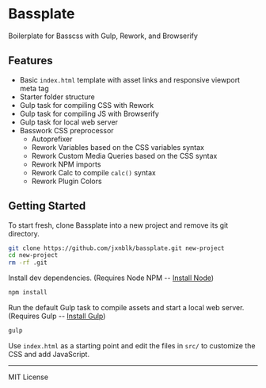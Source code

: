 # Bassplate
Boilerplate for Basscss with Gulp, Rework, and Browserify

## Features

- Basic `index.html` template with asset links and responsive viewport meta tag
- Starter folder structure
- Gulp task for compiling CSS with Rework
- Gulp task for compiling JS with Browserify
- Gulp task for local web server
- Basswork CSS preprocessor
  - Autoprefixer
  - Rework Variables based on the CSS variables syntax
  - Rework Custom Media Queries based on the CSS syntax
  - Rework NPM imports
  - Rework Calc to compile `calc()` syntax
  - Rework Plugin Colors

## Getting Started

To start fresh, clone Bassplate into a new project and remove its git directory.

``` bash
git clone https://github.com/jxnblk/bassplate.git new-project
cd new-project
rm -rf .git
```

Install dev dependencies. (Requires Node NPM -- [Install Node](http://nodejs.org/download/))

``` bash
npm install
```

Run the default Gulp task to compile assets and start a local web server.
(Requires Gulp -- [Install Gulp](https://github.com/gulpjs/gulp/blob/master/docs/getting-started.md#getting-started))

``` bash
gulp
```

Use `index.html` as a starting point and edit the files in `src/` to customize the CSS and add JavaScript.

---

MIT License

